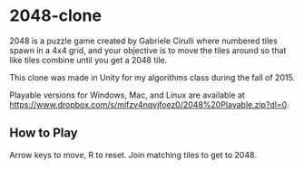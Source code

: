 # 2048-clone

2048 is a puzzle game created by Gabriele Cirulli where numbered tiles spawn in a 4x4 grid, and your objective is to move the tiles around so that like tiles combine until you get a 2048 tile.

This clone was made in Unity for my algorithms class during the fall of 2015.

Playable versions for Windows, Mac, and Linux are available at https://www.dropbox.com/s/mifzv4nqvjfoez0/2048%20Playable.zip?dl=0.

## How to Play
Arrow keys to move, R to reset. Join matching tiles to get to 2048.
